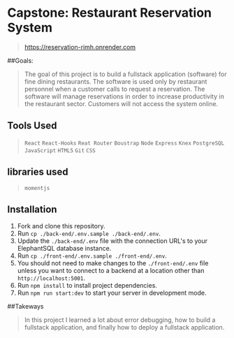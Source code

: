 # Capstone: Restaurant Reservation System

>  https://reservation-rimh.onrender.com

##Goals:
>The goal of this project is to build a fullstack application (software) for fine dining restaurants.
>The software is used only by restaurant personnel when a customer calls to request a reservation.
> The software will manage reservations in order to increase productivity in the restaurant sector.
> Customers will not access the system online.


## Tools Used
>`React`
>`React-Hooks`
>`Reat Router`
>`Boustrap`
 > `Node`
>`Express`
>`Knex`
>`PostgreSQL`
>`JavaScript`
>`HTML5`
>`Git`
>`CSS`

## libraries used
>`momentjs`


## Installation

1. Fork and clone this repository.
1. Run `cp ./back-end/.env.sample ./back-end/.env`.
1. Update the `./back-end/.env` file with the connection URL's to your ElephantSQL database instance.
1. Run `cp ./front-end/.env.sample ./front-end/.env`.
1. You should not need to make changes to the `./front-end/.env` file unless you want to connect to a backend at a location other than `http://localhost:5001`.
1. Run `npm install` to install project dependencies.
1. Run `npm run start:dev` to start your server in development mode.

##Takeways
>In this project I learned a lot about error debugging, how to build a fullstack application, and finally how to deploy a fullstack application.


